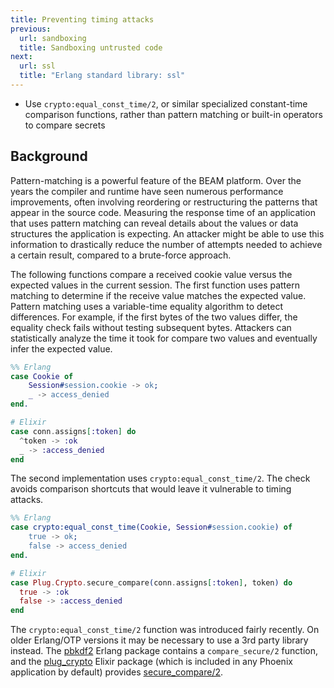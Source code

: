 ```yaml
---
title: Preventing timing attacks
previous:
  url: sandboxing
  title: Sandboxing untrusted code
next:
  url: ssl
  title: "Erlang standard library: ssl"
---
```


* Use `crypto:equal_const_time/2`, or similar specialized constant-time comparison functions, rather than pattern matching or built-in operators to compare secrets


## Background

Pattern-matching is a powerful feature of the BEAM platform. Over the years the compiler and runtime have seen numerous performance improvements, often involving reordering or restructuring the patterns that appear in the source code. Measuring the response time of an application that uses pattern matching can reveal details about the values or data structures the application is expecting. An attacker might be able to use this information to drastically reduce the number of attempts needed to achieve a certain result, compared to a brute-force approach.

The following functions compare a received cookie value versus the expected values in the current session. The first function uses pattern matching to determine if the receive value matches the expected value. Pattern matching uses a variable-time equality algorithm to detect differences. For example, if the first bytes of the two values differ, the equality check fails without testing subsequent bytes. Attackers can statistically analyze the time it took for compare two values and eventually infer the expected value.

```erlang
%% Erlang
case Cookie of
    Session#session.cookie -> ok;
    _ -> access_denied
end.
```

```elixir
# Elixir
case conn.assigns[:token] do
  ^token -> :ok
  _ -> :access_denied
end
```

The second implementation uses `crypto:equal_const_time/2`. The check avoids comparison shortcuts that would leave it vulnerable to timing attacks.

```erlang
%% Erlang
case crypto:equal_const_time(Cookie, Session#session.cookie) of
    true -> ok;
    false -> access_denied
end.
```

```elixir
# Elixir
case Plug.Crypto.secure_compare(conn.assigns[:token], token) do
  true -> :ok
  false -> :access_denied
end
```

The `crypto:equal_const_time/2` function was introduced fairly recently. On older Erlang/OTP versions it may be necessary to use a 3rd party library instead. The [pbkdf2](https://hex.pm/packages/pbkdf2) Erlang package contains a `compare_secure/2` function, and the [plug_crypto](https://hex.pm/packages/plug_crypto) Elixir package (which is included in any Phoenix application by default) provides [secure_compare/2](https://hexdocs.pm/plug_crypto/Plug.Crypto.html#secure_compare/2).
